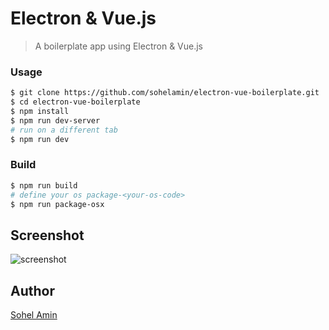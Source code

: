 # Electron & Vue.js
> A boilerplate app using Electron & Vue.js

### Usage

```bash
$ git clone https://github.com/sohelamin/electron-vue-boilerplate.git
$ cd electron-vue-boilerplate
$ npm install
$ npm run dev-server
# run on a different tab
$ npm run dev
```

### Build

```bash
$ npm run build
# define your os package-<your-os-code>
$ npm run package-osx
```

## Screenshot
![screenshot](https://cloud.githubusercontent.com/assets/1708683/17278142/0fac0790-5777-11e6-9659-d5b40f12e7cf.png)

## Author
[Sohel Amin](http://www.sohelamin.com)
